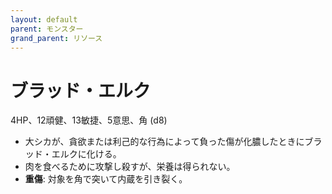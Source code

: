```yaml
---
layout: default
parent: モンスター
grand_parent: リソース
---
```


# ブラッド・エルク

4HP、12頑健、13敏捷、5意思、角 (d8)

- 大シカが、貪欲または利己的な行為によって負った傷が化膿したときにブラッド・エルクに化ける。
- 肉を食べるために攻撃し殺すが、栄養は得られない。
- **重傷**: 対象を角で突いて内蔵を引き裂く。
